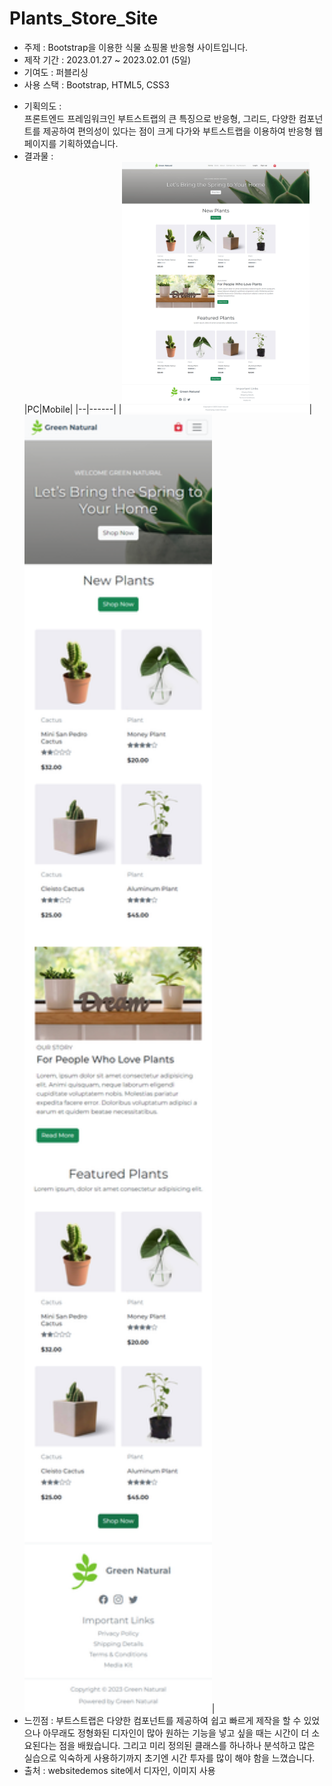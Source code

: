 # Plants_Store_Site
* 주제 : Bootstrap을 이용한 식물 쇼핑몰 반응형 사이트입니다.
* 제작 기간 : 2023.01.27 ~ 2023.02.01 (5일)
* 기여도 : 퍼블리싱 
* 사용 스택 : Bootstrap, HTML5, CSS3 
<!--* URL :--> 
* 기획의도 : <br>
프론트엔드 프레임워크인 부트스트랩의 큰 특징으로 반응형, 그리드, 다양한 컴포넌트를 제공하여 편의성이 있다는 점이 크게 다가와 부트스트랩을 이용하여 반응형 웹 페이지를 기획하였습니다.
* 결과물 : <br>
|PC|Mobile|
|--|------|
|<img width="300px" src='./result/pc.png' alt='Desktop size web page view'/>|<img width="300px" src='./result/mobile.png' alt='mobile size web page view'/>|
* 느낀점 : 부트스트랩은 다양한 컴포넌트를 제공하여 쉽고 빠르게 제작을 할 수 있었으나 아무래도 정형화된 디자인이 많아 원하는 기능을 넣고 싶을 때는 시간이 더 소요된다는 점을 배웠습니다. 그리고 미리 정의된 클래스를 하나하나 분석하고 많은 실습으로 익숙하게 사용하기까지 초기엔 시간 투자를 많이 해야 함을 느꼈습니다.
* 출처 : websitedemos site에서 디자인, 이미지 사용
